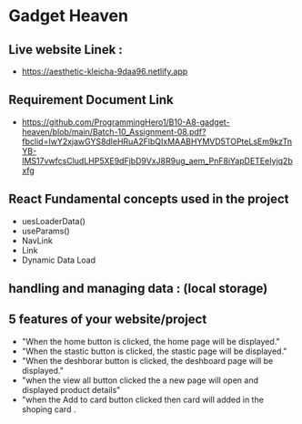 #  Gadget Heaven
## Live website Linek : 
- https://aesthetic-kleicha-9daa96.netlify.app

##  Requirement Document Link 
- https://github.com/ProgrammingHero1/B10-A8-gadget-heaven/blob/main/Batch-10_Assignment-08.pdf?fbclid=IwY2xjawGYS8dleHRuA2FlbQIxMAABHYMVD5TOPteLsEm9kzTnYB-lMS17vwfcsCludLHP5XE9dFjbD9VxJ8R9ug_aem_PnF8iYapDETEeIyjq2bxfg

## React Fundamental concepts used in the project
- uesLoaderData()
- useParams()
- NavLink
- Link
- Dynamic Data Load

## handling and managing data : (local storage)


##  5 features of your website/project 
- "When the home button is clicked, the home page will be displayed."
- "When the stastic button is clicked, the stastic page will be displayed."
- "When the deshborar button is clicked, the deshboard page will be displayed."
- "when the view all button clicked the a new page will open and displayed product details"
- "when the Add to card button clicked then card will added in the shoping card .